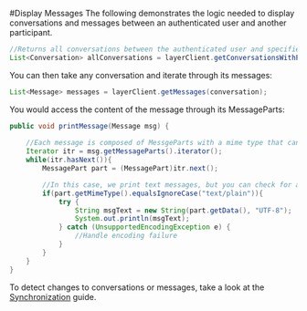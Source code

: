 #Display Messages
The following demonstrates the logic needed to display conversations and messages between an authenticated user and another participant.

```java
//Returns all conversations between the authenticated user and specified <PARTICIPANT>
List<Conversation> allConversations = layerClient.getConversationsWithParticipants("<PARTICIPANT>");
```

You can then take any conversation and iterate through its messages:

```java
List<Message> messages = layerClient.getMessages(conversation);
```

You would access the content of the message through its MessageParts:

```java
public void printMessage(Message msg) {
    
    //Each message is composed of MessgeParts with a mime type that can be defined by the sender (default is "text/plain")
    Iterator itr = msg.getMessageParts().iterator();
    while(itr.hasNext()){
        MessagePart part = (MessagePart)itr.next();

        //In this case, we print text messages, but you can check for and handle whatever content you want
        if(part.getMimeType().equalsIgnoreCase("text/plain")){
            try {
                String msgText = new String(part.getData(), "UTF-8");
                System.out.println(msgText);
            } catch (UnsupportedEncodingException e) {
                //Handle encoding failure
            }
        }
    }
}
```

To detect changes to conversations or messages, take a look at the [Synchronization](https://developer.layer.com/docs/integration/android#synchronization) guide.